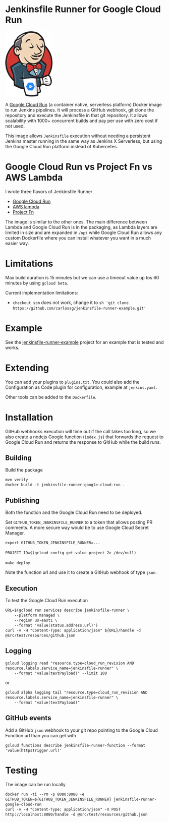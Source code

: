 # Jenkinsfile Runner for Google Cloud Run

<img src="images/jenkins-google-cloud-run.png" width="150">

A [Google Cloud Run](https://cloud.google.com/run) (a container native, serverless platform) Docker image to run Jenkins pipelines. It will process a GitHub webhook, git clone the repository and execute the Jenkinsfile in that git repository. It allows scalability with 1000+ concurrent builds and pay per use with zero cost if not used.

This image allows `Jenkinsfile` execution without needing a persistent Jenkins master running in the same way as Jenkins X Serverless, but using the Google Cloud Run platform instead of Kubernetes.

# Google Cloud Run vs Project Fn vs AWS Lambda

I wrote three flavors of Jenkinsfile Runner

* [Google Cloud Run](https://github.com/carlossg/jenkinsfile-runner-google-cloud-run)
* [AWS lambda](https://github.com/carlossg/jenkinsfile-runner-lambda)
* [Project Fn](https://github.com/carlossg/jenkinsfile-runner-fn)

The image is similar to the other ones. The main difference between Lambda and Google Cloud Run is in the packaging, as Lambda layers are limited in size and are expanded in `/opt` while Google Cloud Run allows any custom Dockerfile where you can install whatever you want in a much easier way.


# Limitations

Max build duration is 15 minutes but we can use a timeout value up tos 60 minutes by using `gcloud beta`.

Current implementation limitations:

* `checkout scm` does not work, change it to `sh 'git clone https://github.com/carlossg/jenkinsfile-runner-example.git'`

# Example

See the [jenkinsfile-runner-example](https://github.com/carlossg/jenkinsfile-runner-example) project for an example that is tested and works.

# Extending

You can add your plugins to `plugins.txt`.
You could also add the Configuration as Code plugin for configuration, example at `jenkins.yaml`.

Other tools can be added to the `Dockerfile`.

# Installation

GitHub webhooks execution will time out if the call takes too long, so we also create a nodejs Google function (`index.js`) that forwards the request to Google Cloud Run and returns the response to GitHub while the build runs.

## Building

Build the package

```shell
mvn verify
docker build -t jenkinsfile-runner-google-cloud-run .
```

## Publishing

Both the function and the Google Cloud Run need to be deployed.

Set `GITHUB_TOKEN_JENKINSFILE_RUNNER` to a token that allows posting PR comments.
A more secure way would be to use Google Cloud Secret Manager.

```shell
export GITHUB_TOKEN_JENKINSFILE_RUNNER=...

PROJECT_ID=$(gcloud config get-value project 2> /dev/null)

make deploy
```

Note the function url and use it to create a GitHub webhook of type `json`.

## Execution

To test the Google Cloud Run execution

```shell
URL=$(gcloud run services describe jenkinsfile-runner \
    --platform managed \
    --region us-east1 \
    --format 'value(status.address.url)')
curl -v -H "Content-Type: application/json" ${URL}/handle -d @src/test/resources/github.json
```

## Logging

```shell
gcloud logging read "resource.type=cloud_run_revision AND resource.labels.service_name=jenkinsfile-runner" \
    --format "value(textPayload)" --limit 100
```

or

```shell
gcloud alpha logging tail "resource.type=cloud_run_revision AND resource.labels.service_name=jenkinsfile-runner" \
    --format "value(textPayload)"
```


## GitHub events

Add a GitHub `json` webhook to your git repo pointing to the Google Cloud Function url than you can get with

```shell
gcloud functions describe jenkinsfile-runner-function --format 'value(httpsTrigger.url)'
```

# Testing

The image can be run locally

```shell
docker run -ti --rm -p 8080:8080 -e GITHUB_TOKEN=${GITHUB_TOKEN_JENKINSFILE_RUNNER} jenkinsfile-runner-google-cloud-run
curl -v -H "Content-Type: application/json" -X POST http://localhost:8080/handle -d @src/test/resources/github.json
```
